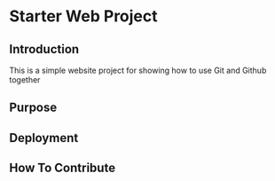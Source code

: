 # Starter Web Project

## Introduction

This is a simple website project for showing how to use Git and Github together

## Purpose

## Deployment

## How To Contribute
